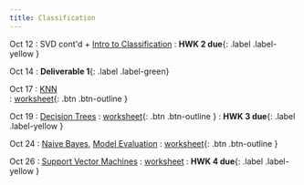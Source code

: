 ```yaml
---
title: Classification
---
```


Oct 12 
: SVD cont'd + [Intro to Classification](https://github.com/gallettilance/CS506-Fall2022/raw/master/slides/10_Classification_KNN.pdf) 
    : **HWK 2 due**{: .label .label-yellow } 

Oct 14 
: **Deliverable 1**{: .label .label-green} 

Oct 17 
: [KNN](https://github.com/gallettilance/CS506-Fall2022/raw/master/slides/10_Classification_KNN.pdf)  
  : [worksheet](https://raw.githubusercontent.com/gallettilance/CS506-Fall2022/master/worksheets/worksheet_09.ipynb){: .btn .btn-outline } 

Oct 19 
: [Decision Trees](https://github.com/gallettilance/CS506-Fall2022/raw/master/slides/11_Decision_Trees.pdf) 
  : [worksheet](https://raw.githubusercontent.com/gallettilance/CS506-Fall2022/master/worksheets/worksheet_10.ipynb){: .btn .btn-outline } 
    : **HWK 3 due**{: .label .label-yellow } 

Oct 24 
: [Naive Bayes](https://github.com/gallettilance/CS506-Fall2022/raw/master/slides/12_Naive_Bayes.pdf), [Model Evaluation](https://github.com/gallettilance/CS506-Fall2022/raw/master/slides/13_Model_Evaluation_and_Ensemble_Methods.pdf) 
  : [worksheet](https://raw.githubusercontent.com/gallettilance/CS506-Fall2022/master/worksheets/worksheet_11.ipynb){: .btn .btn-outline } 

Oct 26 
: [Support Vector Machines](#) 
  : [worksheet](#) 
    : **HWK 4 due**{: .label .label-yellow } 